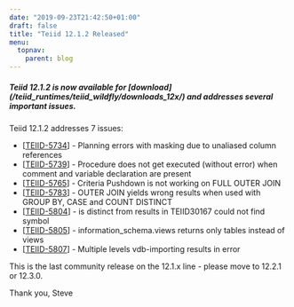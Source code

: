 ```yaml
---
date: "2019-09-23T21:42:50+01:00"
draft: false
title: "Teiid 12.1.2 Released"
menu:
  topnav:
    parent: blog
---
```


##### Teiid 12.1.2 is now available for [download] (/teiid_runtimes/teiid_wildfly/downloads_12x/) and addresses several important issues.

<!--more-->

Teiid 12.1.2 addresses 7 issues:

<ul>
<li>[<a href='https://issues.redhat.com/browse/TEIID-5734'>TEIID-5734</a>] -         Planning errors with masking due to unaliased column references
</li>
<li>[<a href='https://issues.redhat.com/browse/TEIID-5739'>TEIID-5739</a>] -         Procedure does not get executed (without error) when comment and variable declaration are present
</li>
<li>[<a href='https://issues.redhat.com/browse/TEIID-5765'>TEIID-5765</a>] -         Criteria Pushdown is not working on FULL OUTER JOIN
</li>
<li>[<a href='https://issues.redhat.com/browse/TEIID-5783'>TEIID-5783</a>] -         OUTER JOIN yields wrong results when used with GROUP BY, CASE and COUNT DISTINCT
</li>
<li>[<a href='https://issues.redhat.com/browse/TEIID-5804'>TEIID-5804</a>] -         is distinct from results in TEIID30167 could not find symbol
</li>
<li>[<a href='https://issues.redhat.com/browse/TEIID-5805'>TEIID-5805</a>] -         information_schema.views returns only tables instead of views
</li>
<li>[<a href='https://issues.redhat.com/browse/TEIID-5807'>TEIID-5807</a>] -         Multiple levels vdb-importing results in error
</li>
</ul>

This is the last community release on the 12.1.x line - please move to 12.2.1 or 12.3.0.

Thank you, Steve 

